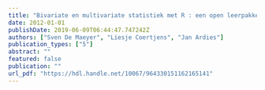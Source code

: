 ```yaml
---
title: "Bivariate en multivariate statistiek met R : een open leerpakket"
date: 2012-01-01
publishDate: 2019-06-09T06:44:47.747242Z
authors: ["Sven De Maeyer", "Liesje Coertjens", "Jan Ardies"]
publication_types: ["5"]
abstract: ""
featured: false
publication: ""
url_pdf: "https://hdl.handle.net/10067/964330151162165141"
---
```



